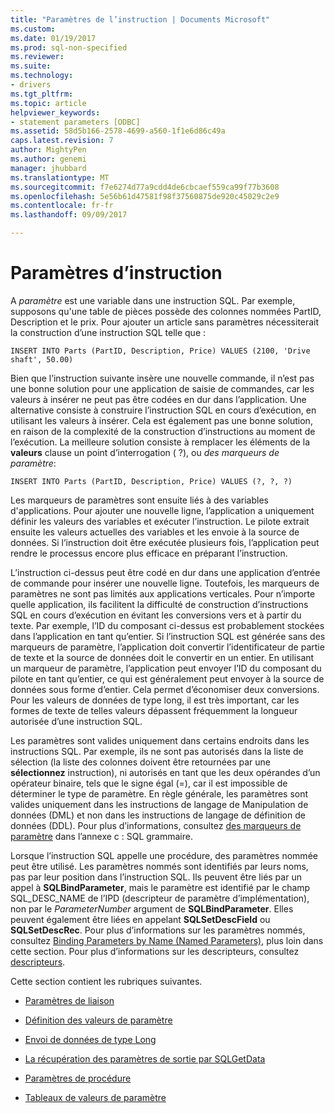```yaml
---
title: "Paramètres de l’instruction | Documents Microsoft"
ms.custom: 
ms.date: 01/19/2017
ms.prod: sql-non-specified
ms.reviewer: 
ms.suite: 
ms.technology:
- drivers
ms.tgt_pltfrm: 
ms.topic: article
helpviewer_keywords:
- statement parameters [ODBC]
ms.assetid: 58d5b166-2578-4699-a560-1f1e6d86c49a
caps.latest.revision: 7
author: MightyPen
ms.author: genemi
manager: jhubbard
ms.translationtype: MT
ms.sourcegitcommit: f7e6274d77a9cdd4de6cbcaef559ca99f77b3608
ms.openlocfilehash: 5e56b61d47581f98f37560875de920c45029c2e9
ms.contentlocale: fr-fr
ms.lasthandoff: 09/09/2017

---
```

# <a name="statement-parameters"></a>Paramètres d’instruction
A *paramètre* est une variable dans une instruction SQL. Par exemple, supposons qu'une table de pièces possède des colonnes nommées PartID, Description et le prix. Pour ajouter un article sans paramètres nécessiterait la construction d’une instruction SQL telle que :  
  
```  
INSERT INTO Parts (PartID, Description, Price) VALUES (2100, 'Drive shaft', 50.00)  
```  
  
 Bien que l’instruction suivante insère une nouvelle commande, il n’est pas une bonne solution pour une application de saisie de commandes, car les valeurs à insérer ne peut pas être codées en dur dans l’application. Une alternative consiste à construire l’instruction SQL en cours d’exécution, en utilisant les valeurs à insérer. Cela est également pas une bonne solution, en raison de la complexité de la construction d’instructions au moment de l’exécution. La meilleure solution consiste à remplacer les éléments de la **valeurs** clause un point d’interrogation ( ?), ou *des marqueurs de paramètre*:  
  
```  
INSERT INTO Parts (PartID, Description, Price) VALUES (?, ?, ?)  
```  
  
 Les marqueurs de paramètres sont ensuite liés à des variables d'applications. Pour ajouter une nouvelle ligne, l’application a uniquement définir les valeurs des variables et exécuter l’instruction. Le pilote extrait ensuite les valeurs actuelles des variables et les envoie à la source de données. Si l’instruction doit être exécutée plusieurs fois, l’application peut rendre le processus encore plus efficace en préparant l’instruction.  
  
 L’instruction ci-dessus peut être codé en dur dans une application d’entrée de commande pour insérer une nouvelle ligne. Toutefois, les marqueurs de paramètres ne sont pas limités aux applications verticales. Pour n’importe quelle application, ils facilitent la difficulté de construction d’instructions SQL en cours d’exécution en évitant les conversions vers et à partir du texte. Par exemple, l’ID du composant ci-dessus est probablement stockées dans l’application en tant qu’entier. Si l’instruction SQL est générée sans des marqueurs de paramètre, l’application doit convertir l’identificateur de partie de texte et la source de données doit le convertir en un entier. En utilisant un marqueur de paramètre, l’application peut envoyer l’ID du composant du pilote en tant qu’entier, ce qui est généralement peut envoyer à la source de données sous forme d’entier. Cela permet d’économiser deux conversions. Pour les valeurs de données de type long, il est très important, car les formes de texte de telles valeurs dépassent fréquemment la longueur autorisée d’une instruction SQL.  
  
 Les paramètres sont valides uniquement dans certains endroits dans les instructions SQL. Par exemple, ils ne sont pas autorisés dans la liste de sélection (la liste des colonnes doivent être retournées par une **sélectionnez** instruction), ni autorisés en tant que les deux opérandes d’un opérateur binaire, tels que le signe égal (=), car il est impossible de déterminer le type de paramètre. En règle générale, les paramètres sont valides uniquement dans les instructions de langage de Manipulation de données (DML) et non dans les instructions de langage de définition de données (DDL). Pour plus d’informations, consultez [des marqueurs de paramètre](../../../odbc/reference/appendixes/parameter-markers.md) dans l’annexe c : SQL grammaire.  
  
 Lorsque l’instruction SQL appelle une procédure, des paramètres nommée peut être utilisé. Les paramètres nommés sont identifiés par leurs noms, pas par leur position dans l’instruction SQL. Ils peuvent être liés par un appel à **SQLBindParameter**, mais le paramètre est identifié par le champ SQL_DESC_NAME de l’IPD (descripteur de paramètre d’implémentation), non par le *ParameterNumber* argument de **SQLBindParameter**. Elles peuvent également être liées en appelant **SQLSetDescField** ou **SQLSetDescRec**. Pour plus d’informations sur les paramètres nommés, consultez [Binding Parameters by Name (Named Parameters)](../../../odbc/reference/develop-app/binding-parameters-by-name-named-parameters.md), plus loin dans cette section. Pour plus d’informations sur les descripteurs, consultez [descripteurs](../../../odbc/reference/develop-app/descriptors.md).  
  
 Cette section contient les rubriques suivantes.  
  
-   [Paramètres de liaison](../../../odbc/reference/develop-app/binding-parameters-odbc.md)  
  
-   [Définition des valeurs de paramètre](../../../odbc/reference/develop-app/setting-parameter-values.md)  
  
-   [Envoi de données de type Long](../../../odbc/reference/develop-app/sending-long-data.md)  
  
-   [La récupération des paramètres de sortie par SQLGetData](../../../odbc/reference/develop-app/retrieving-output-parameters-using-sqlgetdata.md)  
  
-   [Paramètres de procédure](../../../odbc/reference/develop-app/procedure-parameters.md)  
  
-   [Tableaux de valeurs de paramètre](../../../odbc/reference/develop-app/arrays-of-parameter-values.md)
